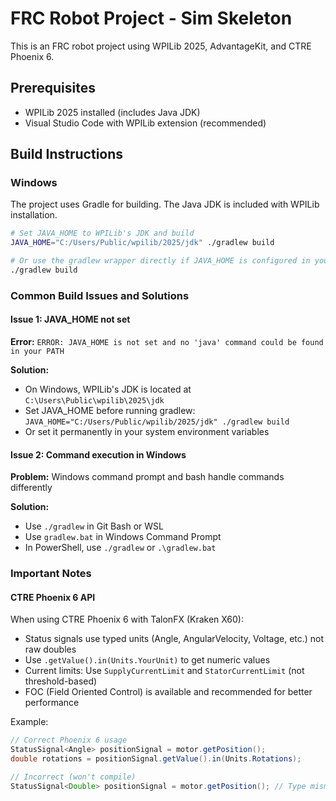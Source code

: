# FRC Robot Project - Sim Skeleton

This is an FRC robot project using WPILib 2025, AdvantageKit, and CTRE Phoenix 6.

## Prerequisites

- WPILib 2025 installed (includes Java JDK)
- Visual Studio Code with WPILib extension (recommended)

## Build Instructions

### Windows

The project uses Gradle for building. The Java JDK is included with WPILib installation.

```bash
# Set JAVA_HOME to WPILib's JDK and build
JAVA_HOME="C:/Users/Public/wpilib/2025/jdk" ./gradlew build

# Or use the gradlew wrapper directly if JAVA_HOME is configured in your environment
./gradlew build
```

### Common Build Issues and Solutions

#### Issue 1: JAVA_HOME not set
**Error:** `ERROR: JAVA_HOME is not set and no 'java' command could be found in your PATH`

**Solution:**
- On Windows, WPILib's JDK is located at `C:\Users\Public\wpilib\2025\jdk`
- Set JAVA_HOME before running gradlew: `JAVA_HOME="C:/Users/Public/wpilib/2025/jdk" ./gradlew build`
- Or set it permanently in your system environment variables

#### Issue 2: Command execution in Windows
**Problem:** Windows command prompt and bash handle commands differently

**Solution:**
- Use `./gradlew` in Git Bash or WSL
- Use `gradlew.bat` in Windows Command Prompt
- In PowerShell, use `./gradlew` or `.\gradlew.bat`

### Important Notes

#### CTRE Phoenix 6 API
When using CTRE Phoenix 6 with TalonFX (Kraken X60):
- Status signals use typed units (Angle, AngularVelocity, Voltage, etc.) not raw doubles
- Use `.getValue().in(Units.YourUnit)` to get numeric values
- Current limits: Use `SupplyCurrentLimit` and `StatorCurrentLimit` (not threshold-based)
- FOC (Field Oriented Control) is available and recommended for better performance

Example:
```java
// Correct Phoenix 6 usage
StatusSignal<Angle> positionSignal = motor.getPosition();
double rotations = positionSignal.getValue().in(Units.Rotations);

// Incorrect (won't compile)
StatusSignal<Double> positionSignal = motor.getPosition(); // Type mismatch!
```